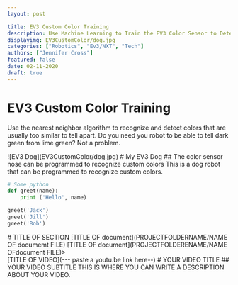 ```yaml
---
layout: post

title: EV3 Custom Color Training
description: Use Machine Learning to Train the EV3 Color Sensor to Detect Custom Colors
displayimg: EV3CustomColor/dog.jpg
categories: ["Robotics", "Ev3/NXT", "Tech"]
authors: ["Jennifer Cross"]
featured: false
date: 02-11-2020
draft: true
---
```



# EV3 Custom Color Training
Use the nearest neighbor algorithm to recognize and detect colors that are usually too similar to tell apart. Do you  need you robot to be able to tell dark green from lime green? Not a problem.

<!--IMAGE_TEXT_OVERLAY creates a image with a text box over it--------------------->
<div class="image_text_overlay" markdown="1">
![EV3 Dog](EV3CustomColor/dog.jpg)
# My EV3 Dog
## The color sensor nose can be programmed to recognize custom colors
This is a dog robot that can be programmed to recognize custom colors.
</div>

<div class="free_write" markdown="1">

```python
# Some python
def greet(name):
    print ('Hello', name)

greet('Jack')
greet('Jill')
greet('Bob')
```

</div>

<!--document creates a grid of documentss--------------------->
<div class="document" markdown="1">
# TITLE OF SECTION
[TITLE OF document](PROJECTFOLDERNAME/NAME OF documemt FILE)
[TITLE OF document](PROJECTFOLDERENAME/NAME OFdocument FILE)>
<!-- insert as many links here as you want to dynamically create a grid of pdfs--
</div>

<!--VIDEO_TEXT_OVERLAY creates a video with a text box over it--------------------->

<div class="video_text_overlay" markdown="1">
[TITLE OF VIDEO](--- paste a youtu.be link here--)
# YOUR VIDEO TITLE
## YOUR VIDEO SUBTITLE
THIS IS WHERE YOU CAN WRITE A DESCRIPTION ABOUT YOUR VIDEO.
</div>

<!--FREE WRITE lets you write any markdown you want (include images, lists, titles, code,etc)
               If something doesn't look how you expect on the page, try adding a linebreak after it---------------------
<div class="free_write" markdown="1">>
</div>
